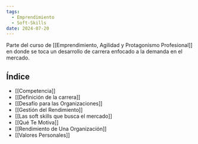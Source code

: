 ```yaml
---
tags:
  - Emprendimiento
  - Soft-Skills
date: 2024-07-20
---
```

Parte del curso de [[Emprendimiento, Agilidad y Protagonismo Profesional]] en donde se toca un desarrollo de carrera enfocado a la demanda en el mercado.

## Índice
- [[Competencia]]
- [[Definición de la carrera]]
- [[Desafío para las Organizaciones]]
- [[Gestión del Rendimiento]]
- [[Las soft skills que busca el mercado]]
- [[Qué Te Motiva]]
- [[Rendimiento de Una Organización]]
- [[Valores Personales]]